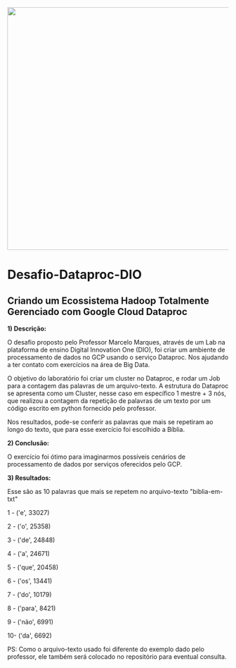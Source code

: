 <img src="https://user-images.githubusercontent.com/63620556/149045194-f46fea4d-0b62-476e-a4dc-c34f3da29cf0.png" width="790" height="551">


# Desafio-Dataproc-DIO

## Criando um Ecossistema Hadoop Totalmente Gerenciado com Google Cloud Dataproc

**1) Descrição:**

O desafio proposto pelo Professor Marcelo Marques, através de um Lab na plataforma de ensino Digital Innovation One (DIO), foi criar um ambiente de processamento de dados no GCP usando o serviço Dataproc. Nos ajudando a ter contato com exercícios na área de Big Data.

O objetivo do laboratório foi criar um cluster no Dataproc, e rodar um Job para a contagem das palavras de um arquivo-texto. A estrutura do Dataproc se apresenta como um Cluster, nesse caso em específico 1 mestre + 3 nós, que realizou a contagem da repetição de palavras de um texto por um código escrito em python fornecido pelo professor.

Nos resultados, pode-se conferir as palavras que mais se repetiram ao longo do texto, que para esse exercício foi escolhido a Bíblia.


**2) Conclusão:**

O exercício foi ótimo para imaginarmos possíveis cenários de processamento de dados por serviços oferecidos pelo GCP.


**3) Resultados:**

Esse são as 10 palavras que mais se repetem no arquivo-texto "biblia-em-txt"

1 - ('e', 33027)

2 - ('o', 25358)

3 - ('de', 24848)

4 - ('a', 24671)

5 - ('que', 20458)

6 - ('os', 13441)

7 - ('do', 10179)

8 - ('para', 8421)

9 - ('não', 6991)

10- ('da', 6692)

PS: Como o arquivo-texto usado foi diferente do exemplo dado pelo professor, ele também será colocado no repositório para eventual consulta.
